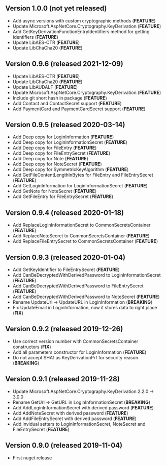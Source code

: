 ## Version 1.0.0 (not yet released)
- Add async versions with custom cryptographic methods (**FEATURE**)
- Update Microsoft.AspNetCore.Cryptography.KeyDerivation (**FEATURE**)
- Add GetKeyDerivationFunctionEntryIdentifiers method for getting identifiers (**FEATURE**)
- Update LibAES-CTR (**FEATURE**)
- Update LibChaCha20 (**FEATURE**)

## Version 0.9.6 (released 2021-12-09)
- Update LibAES-CTR (**FEATURE**)
- Update LibChaCha20 (**FEATURE**)
- Update LibAUDALF (**FEATURE**)
- Update Microsoft.AspNetCore.Cryptography.KeyDerivation (**FEATURE**)
- Include git short hash in package (**FEATURE**)
- Add Contact and ContactSecret support (**FEATURE**)
- Add PaymentCard and PaymentCardSecret support (**FEATURE**)

## Version 0.9.5 (released 2020-03-14)
- Add Deep copy for LoginInformation (**FEATURE**)
- Add Deep copy for LoginInformationSecret (**FEATURE**)
- Add Deep copy for FileEntry (**FEATURE**)
- Add Deep copy for FileEntrySecret (**FEATURE**)
- Add Deep copy for Note (**FEATURE**)
- Add Deep copy for NoteSecret (**FEATURE**)
- Add Deep copy for SymmetricKeyAlgorithm (**FEATURE**)
- Add GetFileContentLengthInBytes for FileEntry and FileEntrySecret (**FEATURE**)
- Add GetLoginInformation for LoginInformationSecret (**FEATURE**)
- Add GetNote for NoteSecret (**FEATURE**)
- Add GetFileEntry for FileEntrySecret (**FEATURE**)

## Version 0.9.4 (released 2020-01-18)
- Add ReplaceLoginInformationSecret to CommonSecretsContainer (**FEATURE**)
- Add ReplaceNoteSecret to CommonSecretsContainer (**FEATURE**)
- Add ReplaceFileEntrySecret to CommonSecretsContainer (**FEATURE**)

## Version 0.9.3 (released 2020-01-04)
- Add GetKeyIdentifier to FileEntrySecret (**FEATURE**)
- Add CanBeDecryptedWithDerivedPassword to LoginInformationSecret (**FEATURE**)
- Add CanBeDecryptedWithDerivedPassword to FileEntrySecret (**FEATURE**)
- Add CanBeDecryptedWithDerivedPassword to NoteSecret (**FEATURE**)
- Rename UpdateUrl -> UpdateURL in LoginInformation (**BREAKING**)
- Fix UpdateEmail in LoginInformation, now it stores data to right place (**FIX**)

## Version 0.9.2 (released 2019-12-26)
- Use correct version number with CommonSecretsContainer constructors (**FIX**)
- Add all parameters constructor for LoginInformation (**FEATURE**)
- Do not accept SHA1 as KeyDerivationPrf for security reason (**BREAKING**)

## Version 0.9.1 (released 2019-11-28)
- Update Microsoft.AspNetCore.Cryptography.KeyDerivation 2.2.0 -> 3.0.0
- Rename GetUrl -> GetURL in LoginInformationSecret (**BREAKING**)
- Add AddLoginInformationSecret with derived password (**FEATURE**)
- Add AddNoteSecret with derived password (**FEATURE**)
- Add AddFileEntrySecret with derived password (**FEATURE**)
- Add invidual setters to LoginInformationSecret, NoteSecret and FileEntrySecret (**FEATURE**)

## Version 0.9.0 (released 2019-11-04)
- First nuget release